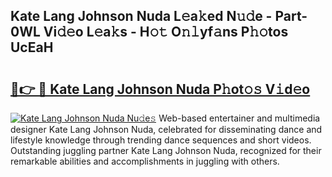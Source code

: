 ## Kate Lang Johnson Nuda L𝚎a𝚔ed N𝚞𝚍e - Part-0WL Vi𝚍𝚎o L𝚎a𝚔s - H𝚘𝚝 O𝚗𝚕yf𝚊ns P𝚑𝚘tos UcEaH

# <h2><a href="http://kf31x73.oniu.top/?m=Kate+Lang+Johnson+Nuda">🔗👉 🔴 Kate Lang Johnson Nuda P𝚑ot𝚘𝚜 V𝚒d𝚎o</a></h2>

[![Kate Lang Johnson Nuda Nu𝚍e𝚜](https://i.imgur.com/0qMVB7G.gif)](http://kf31x73.oniu.top/?m=Kate+Lang+Johnson+Nuda)
Web-based entertainer and multimedia designer Kate Lang Johnson Nuda, celebrated for disseminating dance and lifestyle knowledge through trending dance sequences and short videos. Outstanding juggling partner Kate Lang Johnson Nuda, recognized for their remarkable abilities and accomplishments in juggling with others.  
